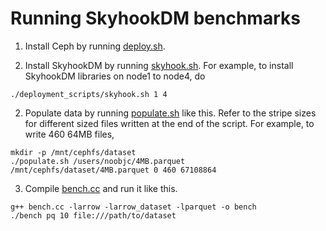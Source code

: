 # Running SkyhookDM benchmarks

1. Install Ceph by running [deploy.sh](./deployment_scripts/deploy.sh).

2. Install SkyhookDM by running [skyhook.sh](./deployment_scripts/skyhook.sh). For example, to install SkyhookDM libraries on node1 to node4, do
```
./deployment_scripts/skyhook.sh 1 4 
```

2. Populate data by running [populate.sh](./deployment_scripts/populate.sh) like this. Refer to the stripe sizes for different sized files written at the end of the script. For example, to write 460 64MB files,
```
mkdir -p /mnt/cephfs/dataset
./populate.sh /users/noobjc/4MB.parquet /mnt/cephfs/dataset/4MB.parquet 0 460 67108864
```

3. Compile [bench.cc](./benchmark_scripts/bench.cc) and run it like this.
```
g++ bench.cc -larrow -larrow_dataset -lparquet -o bench
./bench pq 10 file:///path/to/dataset
``` 
